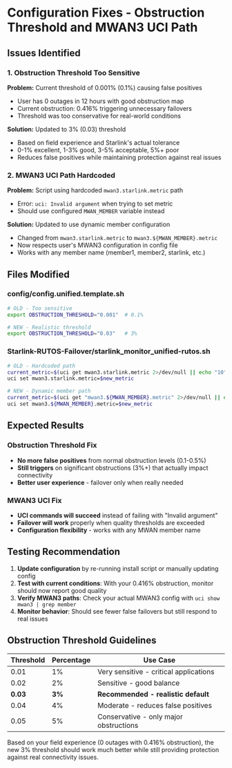 # Configuration Fixes - Obstruction Threshold and MWAN3 UCI Path

## Issues Identified

### 1. Obstruction Threshold Too Sensitive
**Problem:** Current threshold of 0.001% (0.1%) causing false positives
- User has 0 outages in 12 hours with good obstruction map
- Current obstruction: 0.416% triggering unnecessary failovers
- Threshold was too conservative for real-world conditions

**Solution:** Updated to 3% (0.03) threshold
- Based on field experience and Starlink's actual tolerance
- 0-1% excellent, 1-3% good, 3-5% acceptable, 5%+ poor
- Reduces false positives while maintaining protection against real issues

### 2. MWAN3 UCI Path Hardcoded
**Problem:** Script using hardcoded `mwan3.starlink.metric` path
- Error: `uci: Invalid argument` when trying to set metric
- Should use configured `MWAN_MEMBER` variable instead

**Solution:** Updated to use dynamic member configuration
- Changed from `mwan3.starlink.metric` to `mwan3.${MWAN_MEMBER}.metric`
- Now respects user's MWAN3 configuration in config file
- Works with any member name (member1, member2, starlink, etc.)

## Files Modified

### config/config.unified.template.sh
```bash
# OLD - Too sensitive
export OBSTRUCTION_THRESHOLD="0.001"  # 0.1%

# NEW - Realistic threshold
export OBSTRUCTION_THRESHOLD="0.03"   # 3%
```

### Starlink-RUTOS-Failover/starlink_monitor_unified-rutos.sh
```bash
# OLD - Hardcoded path
current_metric=$(uci get mwan3.starlink.metric 2>/dev/null || echo "10")
uci set mwan3.starlink.metric=$new_metric

# NEW - Dynamic member path
current_metric=$(uci get "mwan3.${MWAN_MEMBER}.metric" 2>/dev/null || echo "10")
uci set mwan3.${MWAN_MEMBER}.metric=$new_metric
```

## Expected Results

### Obstruction Threshold Fix
- **No more false positives** from normal obstruction levels (0.1-0.5%)
- **Still triggers** on significant obstructions (3%+) that actually impact connectivity
- **Better user experience** - failover only when really needed

### MWAN3 UCI Fix
- **UCI commands will succeed** instead of failing with "Invalid argument"
- **Failover will work** properly when quality thresholds are exceeded
- **Configuration flexibility** - works with any MWAN member name

## Testing Recommendation

1. **Update configuration** by re-running install script or manually updating config
2. **Test with current conditions**: With your 0.416% obstruction, monitor should now report good quality
3. **Verify MWAN3 paths**: Check your actual MWAN3 config with `uci show mwan3 | grep member`
4. **Monitor behavior**: Should see fewer false failovers but still respond to real issues

## Obstruction Threshold Guidelines

| Threshold | Percentage | Use Case |
|-----------|------------|----------|
| 0.01 | 1% | Very sensitive - critical applications |
| 0.02 | 2% | Sensitive - good balance |
| **0.03** | **3%** | **Recommended - realistic default** |
| 0.04 | 4% | Moderate - reduces false positives |
| 0.05 | 5% | Conservative - only major obstructions |

Based on your field experience (0 outages with 0.416% obstruction), the new 3% threshold should work much better while still providing protection against real connectivity issues.
